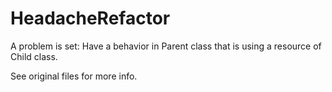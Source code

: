 # HeadacheRefactor
A problem is set: Have a behavior in Parent class that is using a resource of Child class.

See original files for more info.
